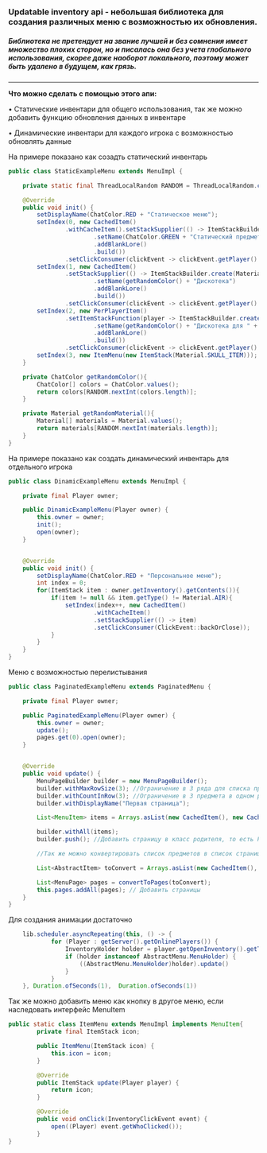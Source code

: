 ### Updatable inventory api - небольшая библиотека для создания различных меню с возможностью их обновления.

##### Библиотека не претендует на звание лучшей и без сомнения имеет множество плохих сторон, но и писалась она без учета глобального использования, скорее даже наоборот локального, поэтому может быть удалено в будущем, как грязь.

------------
**Что можно сделать с помощью этого апи:**

&bull; Статические инвентари для общего использования, так же можно добавить функцию обновления данных в инвентаре

&bull; Динамические инвентари для каждого игрока с возможностью обновлять данные

На примере показано как созадть статический инвентарь
```java
public class StaticExampleMenu extends MenuImpl {

    private static final ThreadLocalRandom RANDOM = ThreadLocalRandom.current();

    @Override
    public void init() {
        setDisplayName(ChatColor.RED + "Статическое меню");
        setIndex(0, new CachedItem()
                .withCacheItem().setStackSupplier(() -> ItemStackBuilder.create(Material.PAPER)
                        .setName(ChatColor.GREEN + "Статический предмет без режима обновления")
                        .addBlankLore()
                        .build())
                .setClickConsumer(clickEvent -> clickEvent.getPlayer().sendMessage(ChatColor.YELLOW + "Ого, ты нажал на кнопку, чтоо??")));
        setIndex(1, new CachedItem()
                .setStackSupplier(() -> ItemStackBuilder.create(Material.PAPER)
                        .setName(getRandomColor() + "Дискотека")
                        .addBlankLore()
                        .build())
                .setClickConsumer(clickEvent -> clickEvent.getPlayer().kickPlayer(ChatColor.YELLOW + "Падло, хватит на меня давить!!!")));
        setIndex(2, new PerPlayerItem()
                .setItemStackFunction(player -> ItemStackBuilder.create(getRandomMaterial())
                        .setName(getRandomColor() + "Дискотека для " + player.getName())
                        .addBlankLore()
                        .build())
                .setClickConsumer(clickEvent -> clickEvent.getPlayer().damage(5)));
        setIndex(3, new ItemMenu(new ItemStack(Material.SKULL_ITEM)));
    }

    private ChatColor getRandomColor(){
        ChatColor[] colors = ChatColor.values();
        return colors[RANDOM.nextInt(colors.length)];
    }

    private Material getRandomMaterial(){
        Material[] materials = Material.values();
        return materials[RANDOM.nextInt(materials.length)];
    }
}
```
На примере показано как создать динамический инвентарь для отдельного игрока
```java
public class DinamicExampleMenu extends MenuImpl {

    private final Player owner;

    public DinamicExampleMenu(Player owner) {
        this.owner = owner;
        init();
        open(owner);
    }


    @Override
    public void init() {
        setDisplayName(ChatColor.RED + "Персональное меню");
        int index = 0;
        for(ItemStack item : owner.getInventory().getContents()){
            if(item != null && item.getType() != Material.AIR){
                setIndex(index++, new CachedItem()
                        .withCacheItem()
                        .setStackSupplier(() -> item)
                        .setClickConsumer(ClickEvent::backOrClose));
            }
        }
    }
}
```
Меню с возможностью перелистывания
```java
public class PaginatedExampleMenu extends PaginatedMenu {

    private final Player owner;

    public PaginatedExampleMenu(Player owner) {
        this.owner = owner;
        update();
        pages.get(0).open(owner);
    }


    @Override
    public void update() {
        MenuPageBuilder builder = new MenuPageBuilder();
        builder.withMaxRowSize(3); //Ограничение в 3 ряда для списка предметов
        builder.withCountInRow(3); //Ограничение в 3 предмета в одном ряду
        builder.withDisplayName("Первая страница");

        List<MenuItem> items = Arrays.asList(new CachedItem(), new CachedItem(), new CachedItem(), new CachedItem(), new CachedItem());

        builder.withAll(items);
        builder.push(); //Добавить страницу в класс родителя, то есть PaginatedMenu, а в данном случае его наследника

        //Так же можно конвертировать список предметов в список страниц

        List<AbstractItem> toConvert = Arrays.asList(new CachedItem(), new CachedItem(), new CachedItem(), new CachedItem(), new CachedItem());

        List<MenuPage> pages = convertToPages(toConvert);
        this.pages.addAll(pages); // Добавить страницы
    }
}
```
Для создания анимации достаточно
```java
    lib.scheduler.asyncRepeating(this, () -> {
            for (Player : getServer().getOnlinePlayers()) {
                InventoryHolder holder = player.getOpenInventory().getTopInventory().getHolder()
                if (holder instanceof AbstractMenu.MenuHolder) {
                    ((AbstractMenu.MenuHolder)holder).update()
                }
            }
    }, Duration.ofSeconds(1),  Duration.ofSeconds(1))
```
Так же можно добавить меню как кнопку в другое меню, если наследовать интерфейс MenuItem
```java
public static class ItemMenu extends MenuImpl implements MenuItem{
        private final ItemStack icon;

        public ItemMenu(ItemStack icon) {
            this.icon = icon;
        }

        @Override
        public ItemStack update(Player player) {
            return icon;
        }

        @Override
        public void onClick(InventoryClickEvent event) {
            open((Player) event.getWhoClicked());
        }
}
```
